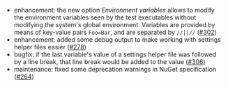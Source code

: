 ﻿* enhancement: the new option *Environment variables* allows to modify the environment variables seen by the test executables without modifying the system's global environment. Variables are provided by means of key-value pairs `Foo=Bar`, and are separated by `//||//` ([#302](https://github.com/csoltenborn/GoogleTestAdapter/issues/302))
* enhancement: added some debug output to make working with settings helper files easier ([#278](https://github.com/csoltenborn/GoogleTestAdapter/issues/278))
* bugfix: if the last variable's value of a settings helper file was followed by a line break, that line break would be added to the value ([#306](https://github.com/csoltenborn/GoogleTestAdapter/issues/306))
* maintenance: fixed some deprecation warnings in NuGet specification ([#264](https://github.com/csoltenborn/GoogleTestAdapter/issues/264))